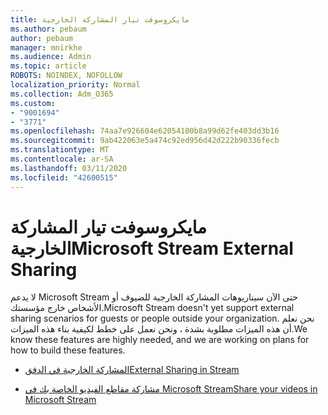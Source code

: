 ```yaml
---
title: مايكروسوفت تيار المشاركة الخارجية
ms.author: pebaum
author: pebaum
manager: mnirkhe
ms.audience: Admin
ms.topic: article
ROBOTS: NOINDEX, NOFOLLOW
localization_priority: Normal
ms.collection: Adm_O365
ms.custom:
- "9001694"
- "3771"
ms.openlocfilehash: 74aa7e926604e62054100b8a99d62fe403dd3b16
ms.sourcegitcommit: 9ab422063e5a474c92ed956d42d222b90336fecb
ms.translationtype: MT
ms.contentlocale: ar-SA
ms.lasthandoff: 03/11/2020
ms.locfileid: "42600515"
---
```

# <a name="microsoft-stream-external-sharing"></a><span data-ttu-id="650ea-102">مايكروسوفت تيار المشاركة الخارجية</span><span class="sxs-lookup"><span data-stu-id="650ea-102">Microsoft Stream External Sharing</span></span>

<span data-ttu-id="650ea-103">لا يدعم Microsoft Stream حتى الآن سيناريوهات المشاركة الخارجية للضيوف أو الأشخاص خارج مؤسستك.</span><span class="sxs-lookup"><span data-stu-id="650ea-103">Microsoft Stream doesn't yet support external sharing scenarios for guests or people outside your organization.</span></span> <span data-ttu-id="650ea-104">نحن نعلم أن هذه الميزات مطلوبة بشدة ، ونحن نعمل على خطط لكيفية بناء هذه الميزات.</span><span class="sxs-lookup"><span data-stu-id="650ea-104">We know these features are highly needed, and we are working on plans for how to build these features.</span></span>

- [<span data-ttu-id="650ea-105">المشاركة الخارجية في الدفق</span><span class="sxs-lookup"><span data-stu-id="650ea-105">External Sharing in Stream</span></span>](https://docs.microsoft.com/stream/portal-share-video#external-sharing)

- [<span data-ttu-id="650ea-106">مشاركة مقاطع الفيديو الخاصة بك في Microsoft Stream</span><span class="sxs-lookup"><span data-stu-id="650ea-106">Share your videos in Microsoft Stream</span></span>](https://docs.microsoft.com/stream/portal-share-video)
